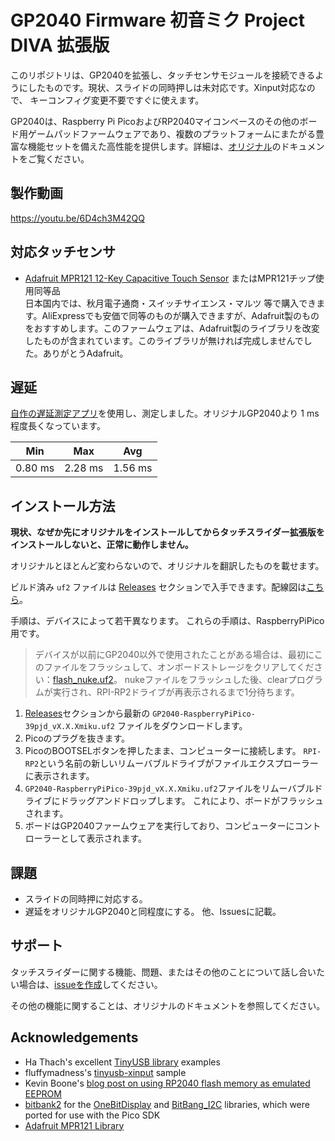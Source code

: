 # GP2040 Firmware 初音ミク Project DIVA 拡張版

このリポジトリは、GP2040を拡張し、タッチセンサモジュールを接続できるようにしたものです。現状、スライドの同時押しは未対応です。Xinput対応なので、 キーコンフィグ変更不要ですぐに使えます。

GP2040は、Raspberry Pi PicoおよびRP2040マイコンベースのその他のボード用ゲームパッドファームウェアであり、複数のプラットフォームにまたがる豊富な機能セットを備えた高性能を提供します。詳細は、[オリジナル](https://github.com/FeralAI/GP2040)のドキュメントをご覧ください。

## 製作動画

https://youtu.be/6D4ch3M42QQ

## 対応タッチセンサ

* [Adafruit MPR121 12-Key Capacitive Touch Sensor](https://www.adafruit.com/product/1982) またはMPR121チップ使用同等品  
日本国内では、秋月電子通商・スイッチサイエンス・マルツ 等で購入できます。AliExpressでも安価で同等のものが購入できますが、Adafruit製のものをおすすめします。このファームウェアは、Adafruit製のライブラリを改変したものが含まれています。このライブラリが無ければ完成しませんでした。ありがとうAdafruit。

## 遅延

[自作の遅延測定アプリ](https://github.com/shigobu/gamepadLatencyCheckerShigobu )を使用し、測定しました。オリジナルGP2040より 1 ms 程度長くなっています。 

| Min | Max | Avg |
| - | - | - |
| 0.80 ms | 2.28 ms | 1.56 ms |

## インストール方法

**現状、なぜか先にオリジナルをインストールしてからタッチスライダー拡張版をインストールしないと、正常に動作しません。**

オリジナルとほとんど変わらないので、オリジナルを翻訳したものを載せます。

ビルド済み `uf2` ファイルは [Releases](https://github.com/shigobu/GP2040_With_HatsuneMikuPjdTouchSlider/releases) セクションで入手できます。配線図は[こちら](https://github.com/shigobu/GP2040_With_HatsuneMikuPjdTouchSlider/tree/main/configs/Pico)。

手順は、デバイスによって若干異なります。 これらの手順は、RaspberryPiPico用です。

> デバイスが以前にGP2040以外で使用されたことがある場合は、最初にこのファイルをフラッシュして、オンボードストレージをクリアしてください：[flash_nuke.uf2](docs/downloads/flash_nuke.uf2)。 nukeファイルをフラッシュした後、clearプログラムが実行され、RPI-RP2ドライブが再表示されるまで1分待ちます。

1. [Releases](https://github.com/shigobu/GP2040_With_HatsuneMikuPjdTouchSlider/releases)セクションから最新の `GP2040-RaspberryPiPico-39pjd_vX.X.Xmiku.uf2` ファイルをダウンロードします。
1. Picoのプラグを抜きます。
1. PicoのBOOTSELボタンを押したまま、コンピューターに接続します。 `RPI-RP2`という名前の新しいリムーバブルドライブがファイルエクスプローラーに表示されます。
1. `GP2040-RaspberryPiPico-39pjd_vX.X.Xmiku.uf2`ファイルをリムーバブルドライブにドラッグアンドドロップします。 これにより、ボードがフラッシュされます。
1. ボードはGP2040ファームウェアを実行しており、コンピューターにコントローラーとして表示されます。

## 課題
* スライドの同時押に対応する。
* 遅延をオリジナルGP2040と同程度にする。
他、Issuesに記載。

## サポート

タッチスライダーに関する機能、問題、またはその他のことについて話し合いたい場合は、[issueを作成](https://github.com/shigobu/GP2040_With_HatsuneMikuPjdTouchSlider/issues/new)してください。

その他の機能に関することは、オリジナルのドキュメントを参照してください。

## Acknowledgements

* Ha Thach's excellent [TinyUSB library](https://github.com/hathach/tinyusb) examples
* fluffymadness's [tinyusb-xinput](https://github.com/fluffymadness/tinyusb-xinput) sample
* Kevin Boone's [blog post on using RP2040 flash memory as emulated EEPROM](https://kevinboone.me/picoflash.html)
* [bitbank2](https://github.com/bitbank2) for the [OneBitDisplay](https://github.com/bitbank2/OneBitDisplay) and [BitBang_I2C](https://github.com/bitbank2/BitBang_I2C) libraries, which were ported for use with the Pico SDK
* [Adafruit MPR121 Library](https://github.com/adafruit/Adafruit_MPR121)
